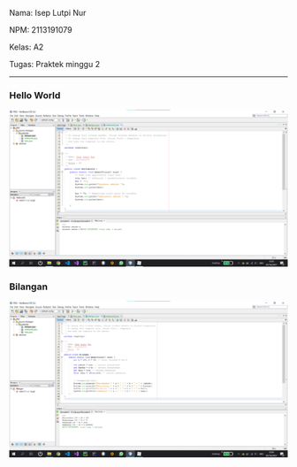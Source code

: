 Nama: Isep Lutpi Nur

NPM: 2113191079

Kelas: A2

Tugas: Praktek minggu 2

<hr>

### Hello World

<img src="image-20210216120534003.png"/>



### Bilangan

<img src="image-20210216120556442.png"/>